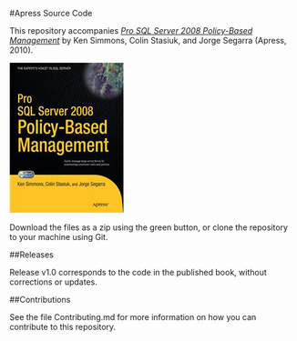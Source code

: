 #Apress Source Code

This repository accompanies [*Pro SQL Server 2008 Policy-Based Management*](http://www.apress.com/9781430229100) by Ken Simmons, Colin Stasiuk, and Jorge Segarra (Apress, 2010).

![Cover image](9781430229100.jpg)

Download the files as a zip using the green button, or clone the repository to your machine using Git.

##Releases

Release v1.0 corresponds to the code in the published book, without corrections or updates.

##Contributions

See the file Contributing.md for more information on how you can contribute to this repository.
